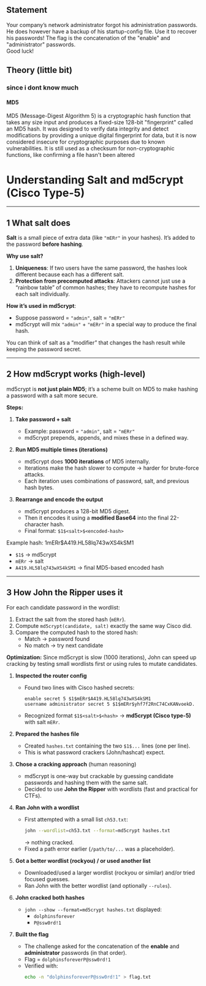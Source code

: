 ## Statement  
Your company’s network administrator forgot his administration passwords. He does however have a backup of his startup-config file. Use it to recover his passwords!
The flag is the concatenation of the "enable" and "administrator" passwords.  
Good luck!

## Theory (little bit)
### since i dont know much 

#### MD5
MD5 (Message-Digest Algorithm 5) is a cryptographic hash function that takes any size input and produces a fixed-size 128-bit "fingerprint" called an MD5 hash. It was designed to verify data integrity and detect modifications by providing a unique digital fingerprint for data, but it is now considered insecure for cryptographic purposes due to known vulnerabilities. It is still used as a checksum for non-cryptographic functions, like confirming a file hasn't been altered  

# Understanding Salt and md5crypt (Cisco Type-5)

---

## 1 What salt does

**Salt** is a small piece of extra data (like `"mERr"` in your hashes). It’s added to the password **before hashing**.

**Why use salt?**  

1. **Uniqueness**: If two users have the same password, the hashes look different because each has a different salt.  
2. **Protection from precomputed attacks**: Attackers cannot just use a “rainbow table” of common hashes; they have to recompute hashes for each salt individually.

**How it’s used in md5crypt**:

- Suppose password = `"admin"`, salt = `"mERr"`  
- md5crypt will mix `"admin"` + `"mERr"` in a special way to produce the final hash.

You can think of salt as a “modifier” that changes the hash result while keeping the password secret.

---

## 2 How md5crypt works (high-level)

md5crypt is **not just plain MD5**; it’s a scheme built on MD5 to make hashing a password with a salt more secure.

**Steps:**

1. **Take password + salt**  
   - Example: password = `"admin"`, salt = `"mERr"`  
   - md5crypt prepends, appends, and mixes these in a defined way.

2. **Run MD5 multiple times (iterations)**  
   - md5crypt does **1000 iterations** of MD5 internally.  
   - Iterations make the hash slower to compute → harder for brute-force attacks.  
   - Each iteration uses combinations of password, salt, and previous hash bytes.

3. **Rearrange and encode the output**  
   - md5crypt produces a 128-bit MD5 digest.  
   - Then it encodes it using a **modified Base64** into the final 22-character hash.  
   - Final format: `$1$<salt>$<encoded-hash>`

Example hash:
$1$mERr$A419.HL58lq743wXS4kSM1

- `$1$` → md5crypt  
- `mERr` → salt  
- `A419.HL58lq743wXS4kSM1` → final MD5-based encoded hash

---

## 3 How John the Ripper uses it

For each candidate password in the wordlist:

1. Extract the salt from the stored hash (`mERr`).  
2. Compute `md5crypt(candidate, salt)` exactly the same way Cisco did.  
3. Compare the computed hash to the stored hash:
   - Match → password found  
   - No match → try next candidate  

**Optimization:** Since md5crypt is slow (1000 iterations), John can speed up cracking by testing small wordlists first or using rules to mutate candidates.  



1. **Inspected the router config**
    - Found two lines with Cisco hashed secrets:  
      ```
      enable secret 5 $1$mERr$A419.HL58lq743wXS4kSM1
      username administrator secret 5 $1$mERr$yhf7f2RnC74CxKANvoekD.
      ```
    - Recognized format `$1$<salt>$<hash>` → **md5crypt (Cisco type-5)** with salt `mERr`.

2. **Prepared the hashes file**
    - Created `hashes.txt` containing the two `$1$...` lines (one per line).  
    - This is what password crackers (John/hashcat) expect.

3. **Chose a cracking approach** (human reasoning)
    - md5crypt is one-way but crackable by guessing candidate passwords and hashing them with the same salt.  
    - Decided to use **John the Ripper** with wordlists (fast and practical for CTFs).

4. **Ran John with a wordlist**
    - First attempted with a small list `ch53.txt`:  
      ```bash
      john --wordlist=ch53.txt --format=md5crypt hashes.txt
      ```  
      → nothing cracked.
    - Fixed a path error earlier (`/path/to/...` was a placeholder).

5. **Got a better wordlist (rockyou) / or used another list**
    - Downloaded/used a larger wordlist (rockyou or similar) and/or tried focused guesses.  
    - Ran John with the better wordlist (and optionally `--rules`).

6. **John cracked both hashes**
    - `john --show --format=md5crypt hashes.txt` displayed:
        - `dolphinsforever`
        - `P@ssw0rd!1`

7. **Built the flag**
    - The challenge asked for the concatenation of the **enable** and **administrator** passwords (in that order).  
    - Flag = `dolphinsforeverP@ssw0rd!1`  
    - Verified with:
      ```bash
      echo -n "dolphinsforeverP@ssw0rd!1" > flag.txt
      ```
